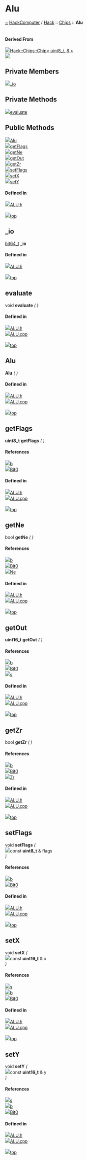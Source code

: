 <a id="alu"></a>
<h1>Alu</h1>
<a id="a00970"></a>
<a href="https://github.com/CharlesCarley/HackComputer#~">~</a>
<a href="index.md#index">HackComputer</a>
<span class="inline-text">/</span>
<a href="a00906.md#hack">Hack</a>
<span class="inline-text">::</span>
<a href="a00908.md#chips">Chips</a>
<span class="inline-text">::</span>
<span class="bold-text"><b>Alu</b></span>
<br/>
<br/>
<a id="derived-from"></a>
<h4>Derived From</h4>
<div class="icon-link">
<img src="../images/class.svg"/><a href="a01002.md#chip">Hack::Chips::Chip&lt; uint8_t, 8 &gt;</a>
</div>
<img src="../images/dot/internal-diagram-4.dot.svg"/><br/>
<a id="private-members"></a>
<h2>Private Members</h2>
<span class="icon-list-item"><a href="#_io" class="icon-list-item"><img src="../images/class.svg" class="icon-list-item"/><span class="icon-list-item">_io</span>
</a>
</span>
<br/>
<a id="private-methods"></a>
<h2>Private Methods</h2>
<span class="icon-list-item"><a href="#evaluate" class="icon-list-item"><img src="../images/class.svg" class="icon-list-item"/><span class="icon-list-item">evaluate</span>
</a>
</span>
<br/>
<a id="public-methods"></a>
<h2>Public Methods</h2>
<span class="icon-list-item"><a href="#alu" class="icon-list-item"><img src="../images/class.svg" class="icon-list-item"/><span class="icon-list-item">Alu</span>
</a>
</span>
<br/>
<span class="icon-list-item"><a href="#getflags" class="icon-list-item"><img src="../images/class.svg" class="icon-list-item"/><span class="icon-list-item">getFlags</span>
</a>
</span>
<br/>
<span class="icon-list-item"><a href="#getne" class="icon-list-item"><img src="../images/class.svg" class="icon-list-item"/><span class="icon-list-item">getNe</span>
</a>
</span>
<br/>
<span class="icon-list-item"><a href="#getout" class="icon-list-item"><img src="../images/class.svg" class="icon-list-item"/><span class="icon-list-item">getOut</span>
</a>
</span>
<br/>
<span class="icon-list-item"><a href="#getzr" class="icon-list-item"><img src="../images/class.svg" class="icon-list-item"/><span class="icon-list-item">getZr</span>
</a>
</span>
<br/>
<span class="icon-list-item"><a href="#setflags" class="icon-list-item"><img src="../images/class.svg" class="icon-list-item"/><span class="icon-list-item">setFlags</span>
</a>
</span>
<br/>
<span class="icon-list-item"><a href="#setx" class="icon-list-item"><img src="../images/class.svg" class="icon-list-item"/><span class="icon-list-item">setX</span>
</a>
</span>
<br/>
<span class="icon-list-item"><a href="#sety" class="icon-list-item"><img src="../images/class.svg" class="icon-list-item"/><span class="icon-list-item">setY</span>
</a>
</span>
<br/>
<a id="defined-in"></a>
<h4>Defined in</h4>
<span class="icon-list-item"><a href="https://github.com/CharlesCarley/HackComputer/blob/master/Source/Chips/ALU.h#L62" class="icon-list-item"><img src="../images/file.svg" class="icon-list-item"/><span class="icon-list-item">ALU.h</span>
</a>
</span>
<br/>
<br/>
<span class="icon-list-item"><a href="#alu" class="icon-list-item"><img src="../images/jumpToTop.svg" class="icon-list-item"/><span class="icon-list-item">top</span>
</a>
</span>
<a id="_io"></a>
<h2>_io</h2>
<a href="a00994.md#bit64_t">bit64_t</a>
<span class="bold-text"><b>_io</b></span>
<br/>
<a id="defined-in"></a>
<h4>Defined in</h4>
<span class="icon-list-item"><a href="https://github.com/CharlesCarley/HackComputer/blob/master/Source/Chips/ALU.h#L66" class="icon-list-item"><img src="../images/file.svg" class="icon-list-item"/><span class="icon-list-item">ALU.h</span>
</a>
</span>
<br/>
<br/>
<span class="icon-list-item"><a href="#alu" class="icon-list-item"><img src="../images/jumpToTop.svg" class="icon-list-item"/><span class="icon-list-item">top</span>
</a>
</span>
<br/>
<a id="evaluate"></a>
<h2>evaluate</h2>
<span class="inline-text">void</span>
<span class="bold-text"><b>evaluate</b></span>
<span class="italic-text"><i>(</i></span>
<span class="italic-text"><i>)</i></span>
<a id="defined-in"></a>
<h4>Defined in</h4>
<span class="icon-list-item"><a href="https://github.com/CharlesCarley/HackComputer/blob/master/Source/Chips/ALU.h#L64" class="icon-list-item"><img src="../images/file.svg" class="icon-list-item"/><span class="icon-list-item">ALU.h</span>
</a>
</span>
<br/>
<span class="icon-list-item"><a href="https://github.com/CharlesCarley/HackComputer/blob/master/Source/Chips/ALU.cpp#L110" class="icon-list-item"><img src="../images/file.svg" class="icon-list-item"/><span class="icon-list-item">ALU.cpp</span>
</a>
</span>
<br/>
<br/>
<span class="icon-list-item"><a href="#alu" class="icon-list-item"><img src="../images/jumpToTop.svg" class="icon-list-item"/><span class="icon-list-item">top</span>
</a>
</span>
<br/>
<a id="alu"></a>
<h2>Alu</h2>
<span class="bold-text"><b>Alu</b></span>
<span class="italic-text"><i>(</i></span>
<span class="italic-text"><i>)</i></span>
<a id="defined-in"></a>
<h4>Defined in</h4>
<span class="icon-list-item"><a href="https://github.com/CharlesCarley/HackComputer/blob/master/Source/Chips/ALU.h#L69" class="icon-list-item"><img src="../images/file.svg" class="icon-list-item"/><span class="icon-list-item">ALU.h</span>
</a>
</span>
<br/>
<span class="icon-list-item"><a href="https://github.com/CharlesCarley/HackComputer/blob/master/Source/Chips/ALU.cpp#L47" class="icon-list-item"><img src="../images/file.svg" class="icon-list-item"/><span class="icon-list-item">ALU.cpp</span>
</a>
</span>
<br/>
<br/>
<span class="icon-list-item"><a href="#alu" class="icon-list-item"><img src="../images/jumpToTop.svg" class="icon-list-item"/><span class="icon-list-item">top</span>
</a>
</span>
<br/>
<a id="getflags"></a>
<h2>getFlags</h2>
<span class="bold-text"><b>uint8_t</b></span>
<span class="bold-text"><b>getFlags</b></span>
<span class="italic-text"><i>(</i></span>
<span class="italic-text"><i>)</i></span>
<a id="references"></a>
<h4>References</h4>
<div class="paragraph">
<span class="paragraph"><img src="../images/class.svg"/><a href="a00994.md#b">b</a>
</span>
</div>
<div class="paragraph">
<span class="paragraph"><img src="../images/class.svg"/><a href="a00908.md#bit0">Bit0</a>
</span>
</div>
<a id="defined-in"></a>
<h4>Defined in</h4>
<span class="icon-list-item"><a href="https://github.com/CharlesCarley/HackComputer/blob/master/Source/Chips/ALU.h#L73" class="icon-list-item"><img src="../images/file.svg" class="icon-list-item"/><span class="icon-list-item">ALU.h</span>
</a>
</span>
<br/>
<span class="icon-list-item"><a href="https://github.com/CharlesCarley/HackComputer/blob/master/Source/Chips/ALU.cpp#L64" class="icon-list-item"><img src="../images/file.svg" class="icon-list-item"/><span class="icon-list-item">ALU.cpp</span>
</a>
</span>
<br/>
<br/>
<span class="icon-list-item"><a href="#alu" class="icon-list-item"><img src="../images/jumpToTop.svg" class="icon-list-item"/><span class="icon-list-item">top</span>
</a>
</span>
<br/>
<a id="getne"></a>
<h2>getNe</h2>
<span class="inline-text">bool</span>
<span class="bold-text"><b>getNe</b></span>
<span class="italic-text"><i>(</i></span>
<span class="italic-text"><i>)</i></span>
<a id="references"></a>
<h4>References</h4>
<div class="paragraph">
<span class="paragraph"><img src="../images/class.svg"/><a href="a00994.md#b">b</a>
</span>
</div>
<div class="paragraph">
<span class="paragraph"><img src="../images/class.svg"/><a href="a00908.md#bit0">Bit0</a>
</span>
</div>
<div class="paragraph">
<span class="paragraph"><img src="../images/class.svg"/><a href="a00908.md#ne">Ne</a>
</span>
</div>
<a id="defined-in"></a>
<h4>Defined in</h4>
<span class="icon-list-item"><a href="https://github.com/CharlesCarley/HackComputer/blob/master/Source/Chips/ALU.h#L83" class="icon-list-item"><img src="../images/file.svg" class="icon-list-item"/><span class="icon-list-item">ALU.h</span>
</a>
</span>
<br/>
<span class="icon-list-item"><a href="https://github.com/CharlesCarley/HackComputer/blob/master/Source/Chips/ALU.cpp#L96" class="icon-list-item"><img src="../images/file.svg" class="icon-list-item"/><span class="icon-list-item">ALU.cpp</span>
</a>
</span>
<br/>
<br/>
<span class="icon-list-item"><a href="#alu" class="icon-list-item"><img src="../images/jumpToTop.svg" class="icon-list-item"/><span class="icon-list-item">top</span>
</a>
</span>
<br/>
<a id="getout"></a>
<h2>getOut</h2>
<span class="bold-text"><b>uint16_t</b></span>
<span class="bold-text"><b>getOut</b></span>
<span class="italic-text"><i>(</i></span>
<span class="italic-text"><i>)</i></span>
<a id="references"></a>
<h4>References</h4>
<div class="paragraph">
<span class="paragraph"><img src="../images/class.svg"/><a href="a00994.md#b">b</a>
</span>
</div>
<div class="paragraph">
<span class="paragraph"><img src="../images/class.svg"/><a href="a00908.md#bit0">Bit0</a>
</span>
</div>
<div class="paragraph">
<span class="paragraph"><img src="../images/class.svg"/><a href="a00994.md#s">s</a>
</span>
</div>
<a id="defined-in"></a>
<h4>Defined in</h4>
<span class="icon-list-item"><a href="https://github.com/CharlesCarley/HackComputer/blob/master/Source/Chips/ALU.h#L79" class="icon-list-item"><img src="../images/file.svg" class="icon-list-item"/><span class="icon-list-item">ALU.h</span>
</a>
</span>
<br/>
<span class="icon-list-item"><a href="https://github.com/CharlesCarley/HackComputer/blob/master/Source/Chips/ALU.cpp#L103" class="icon-list-item"><img src="../images/file.svg" class="icon-list-item"/><span class="icon-list-item">ALU.cpp</span>
</a>
</span>
<br/>
<br/>
<span class="icon-list-item"><a href="#alu" class="icon-list-item"><img src="../images/jumpToTop.svg" class="icon-list-item"/><span class="icon-list-item">top</span>
</a>
</span>
<br/>
<a id="getzr"></a>
<h2>getZr</h2>
<span class="inline-text">bool</span>
<span class="bold-text"><b>getZr</b></span>
<span class="italic-text"><i>(</i></span>
<span class="italic-text"><i>)</i></span>
<a id="references"></a>
<h4>References</h4>
<div class="paragraph">
<span class="paragraph"><img src="../images/class.svg"/><a href="a00994.md#b">b</a>
</span>
</div>
<div class="paragraph">
<span class="paragraph"><img src="../images/class.svg"/><a href="a00908.md#bit0">Bit0</a>
</span>
</div>
<div class="paragraph">
<span class="paragraph"><img src="../images/class.svg"/><a href="a00908.md#zr">Zr</a>
</span>
</div>
<a id="defined-in"></a>
<h4>Defined in</h4>
<span class="icon-list-item"><a href="https://github.com/CharlesCarley/HackComputer/blob/master/Source/Chips/ALU.h#L81" class="icon-list-item"><img src="../images/file.svg" class="icon-list-item"/><span class="icon-list-item">ALU.h</span>
</a>
</span>
<br/>
<span class="icon-list-item"><a href="https://github.com/CharlesCarley/HackComputer/blob/master/Source/Chips/ALU.cpp#L89" class="icon-list-item"><img src="../images/file.svg" class="icon-list-item"/><span class="icon-list-item">ALU.cpp</span>
</a>
</span>
<br/>
<br/>
<span class="icon-list-item"><a href="#alu" class="icon-list-item"><img src="../images/jumpToTop.svg" class="icon-list-item"/><span class="icon-list-item">top</span>
</a>
</span>
<br/>
<a id="setflags"></a>
<h2>setFlags</h2>
<span class="inline-text">void</span>
<span class="bold-text"><b>setFlags</b></span>
<span class="italic-text"><i>(</i></span>
<div class="paragraph">
<span class="paragraph"><img src="../images/horSpace24px.svg"/><span class="inline-text">const </span>
<span class="bold-text"><b>uint8_t</b></span>
<span class="inline-text"> &amp;</span>
<span class="inline-text">flags</span>
</span>
</div>
<span class="italic-text"><i>)</i></span>
<a id="references"></a>
<h4>References</h4>
<div class="paragraph">
<span class="paragraph"><img src="../images/class.svg"/><a href="a00994.md#b">b</a>
</span>
</div>
<div class="paragraph">
<span class="paragraph"><img src="../images/class.svg"/><a href="a00908.md#bit0">Bit0</a>
</span>
</div>
<a id="defined-in"></a>
<h4>Defined in</h4>
<span class="icon-list-item"><a href="https://github.com/CharlesCarley/HackComputer/blob/master/Source/Chips/ALU.h#L71" class="icon-list-item"><img src="../images/file.svg" class="icon-list-item"/><span class="icon-list-item">ALU.h</span>
</a>
</span>
<br/>
<span class="icon-list-item"><a href="https://github.com/CharlesCarley/HackComputer/blob/master/Source/Chips/ALU.cpp#L53" class="icon-list-item"><img src="../images/file.svg" class="icon-list-item"/><span class="icon-list-item">ALU.cpp</span>
</a>
</span>
<br/>
<br/>
<span class="icon-list-item"><a href="#alu" class="icon-list-item"><img src="../images/jumpToTop.svg" class="icon-list-item"/><span class="icon-list-item">top</span>
</a>
</span>
<br/>
<a id="setx"></a>
<h2>setX</h2>
<span class="inline-text">void</span>
<span class="bold-text"><b>setX</b></span>
<span class="italic-text"><i>(</i></span>
<div class="paragraph">
<span class="paragraph"><img src="../images/horSpace24px.svg"/><span class="inline-text">const </span>
<span class="bold-text"><b>uint16_t</b></span>
<span class="inline-text"> &amp;</span>
<span class="inline-text">x</span>
</span>
</div>
<span class="italic-text"><i>)</i></span>
<a id="references"></a>
<h4>References</h4>
<div class="paragraph">
<span class="paragraph"><img src="../images/class.svg"/><a href="a00994.md#s">s</a>
</span>
</div>
<div class="paragraph">
<span class="paragraph"><img src="../images/class.svg"/><a href="a00994.md#b">b</a>
</span>
</div>
<div class="paragraph">
<span class="paragraph"><img src="../images/class.svg"/><a href="a00908.md#bit0">Bit0</a>
</span>
</div>
<a id="defined-in"></a>
<h4>Defined in</h4>
<span class="icon-list-item"><a href="https://github.com/CharlesCarley/HackComputer/blob/master/Source/Chips/ALU.h#L75" class="icon-list-item"><img src="../images/file.svg" class="icon-list-item"/><span class="icon-list-item">ALU.h</span>
</a>
</span>
<br/>
<span class="icon-list-item"><a href="https://github.com/CharlesCarley/HackComputer/blob/master/Source/Chips/ALU.cpp#L71" class="icon-list-item"><img src="../images/file.svg" class="icon-list-item"/><span class="icon-list-item">ALU.cpp</span>
</a>
</span>
<br/>
<br/>
<span class="icon-list-item"><a href="#alu" class="icon-list-item"><img src="../images/jumpToTop.svg" class="icon-list-item"/><span class="icon-list-item">top</span>
</a>
</span>
<br/>
<a id="sety"></a>
<h2>setY</h2>
<span class="inline-text">void</span>
<span class="bold-text"><b>setY</b></span>
<span class="italic-text"><i>(</i></span>
<div class="paragraph">
<span class="paragraph"><img src="../images/horSpace24px.svg"/><span class="inline-text">const </span>
<span class="bold-text"><b>uint16_t</b></span>
<span class="inline-text"> &amp;</span>
<span class="inline-text">y</span>
</span>
</div>
<span class="italic-text"><i>)</i></span>
<a id="references"></a>
<h4>References</h4>
<div class="paragraph">
<span class="paragraph"><img src="../images/class.svg"/><a href="a00994.md#s">s</a>
</span>
</div>
<div class="paragraph">
<span class="paragraph"><img src="../images/class.svg"/><a href="a00994.md#b">b</a>
</span>
</div>
<div class="paragraph">
<span class="paragraph"><img src="../images/class.svg"/><a href="a00908.md#bit0">Bit0</a>
</span>
</div>
<a id="defined-in"></a>
<h4>Defined in</h4>
<span class="icon-list-item"><a href="https://github.com/CharlesCarley/HackComputer/blob/master/Source/Chips/ALU.h#L77" class="icon-list-item"><img src="../images/file.svg" class="icon-list-item"/><span class="icon-list-item">ALU.h</span>
</a>
</span>
<br/>
<span class="icon-list-item"><a href="https://github.com/CharlesCarley/HackComputer/blob/master/Source/Chips/ALU.cpp#L80" class="icon-list-item"><img src="../images/file.svg" class="icon-list-item"/><span class="icon-list-item">ALU.cpp</span>
</a>
</span>
<br/>
<br/>
<span class="icon-list-item"><a href="#alu" class="icon-list-item"><img src="../images/jumpToTop.svg" class="icon-list-item"/><span class="icon-list-item">top</span>
</a>
</span>
<br/>
</div>
</div>
</body>
</html>
